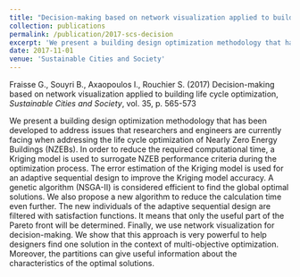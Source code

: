 ```yaml
---
title: "Decision-making based on network visualization applied to building life cycle optimization"
collection: publications
permalink: /publication/2017-scs-decision
excerpt: 'We present a building design optimization methodology that has been developed to address issues that researchers and engineers are currently facing when addressing the life cycle optimization of Nearly Zero Energy Buildings (NZEBs)'
date: 2017-11-01
venue: 'Sustainable Cities and Society'
---
```


Fraisse G., Souyri B., Axaopoulos I., Rouchier S. (2017) Decision-making based on network visualization applied to building life cycle optimization, *Sustainable Cities and Society*, vol. 35, p. 565-573

We present a building design optimization methodology that has been developed to address issues that researchers and engineers are currently facing when addressing the life cycle optimization of Nearly Zero Energy Buildings (NZEBs). In order to reduce the required computational time, a Kriging model is used to surrogate NZEB performance criteria during the optimization process. The error estimation of the Kriging model is used for an adaptive sequential design to improve the Kriging model accuracy. Α genetic algorithm (NSGA-II) is considered efficient to find the global optimal solutions. We also propose a new algorithm to reduce the calculation time even further. The new individuals of the adaptive sequential design are filtered with satisfaction functions. It means that only the useful part of the Pareto front will be determined. Finally, we use network visualization for decision-making. We show that this approach is very powerful to help designers find one solution in the context of multi-objective optimization. Moreover, the partitions can give useful information about the characteristics of the optimal solutions.
